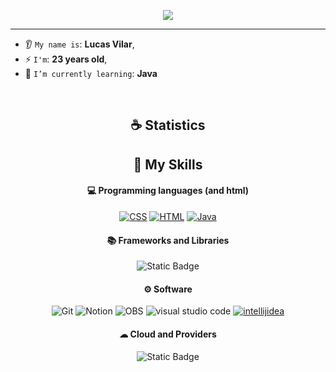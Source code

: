 <p align="center">
    <img src="https://komarev.com/ghpvc/?username=vilar550&color=blueviolet"/> 
</p>

<hr/>

* 👂 `My name is`: **Lucas Vilar**,
* ⚡ `I'm`: **23 years old**,
* 🌱 `I’m currently learning`: **Java**

<br/>

<h2 align="center">☕ Statistics</h2>

<h2 align="center">🌱 My Skills</h2>

<h4 align="center">💻 Programming languages (and html)</h4>

<p align="center">
<a href="https://github.com/search?q=user%3ASammwyy1+language%3Acss"><img alt="CSS" src="https://img.shields.io/badge/CSS-1572B6.svg?logo=css3&logoColor=white"></a>
<a href="https://github.com/search?q=user%3ASammwyy1+language%3Ahtml"><img alt="HTML" src="https://img.shields.io/badge/HTML-E34F26.svg?logo=html5&logoColor=white"></a>
<a href="https://github.com/search?q=user%3ASammwyy1+language%3Ajava"><img alt="Java" src="https://custom-icon-badges.demolab.com/badge/Java-007396.svg?logo=java&logoColor=white"></a>
</p>

<h4 align="center">📚 Frameworks and Libraries</h4>

<p align="center">
<img alt="Static Badge" src="https://img.shields.io/badge/Loading-white?style=flat-square&color=yellow">

</p>

<h4 align="center">⚙ Software</h4>

<p align="center">
<img alt="Git" src="https://img.shields.io/badge/Git-white?style=flat-square&logo=git&logoColor=white&color=red">
<img alt="Notion" src="https://img.shields.io/badge/Notion-white?style=flat-square&logo=notion&logoColor=white&color=black">
<img alt="OBS" src="https://img.shields.io/badge/OBS-white?style=flat-square&logo=obsstudio&logoColor=white&color=black">
<img alt="visual studio code" src="https://img.shields.io/badge/Visual%20Studio%20Code-white?style=flat-square&logo=visualstudiocode&logoColor=white&color=blue">
<a href="#"><img alt="intellijidea" src="https://img.shields.io/badge/Intellij-white?style=flat-square&logo=intellijidea&logoColor=white&color=blue"></a>
</p>

<h4 align="center">☁ Cloud and Providers</h4>

<p align="center">
<img alt="Static Badge" src="https://img.shields.io/badge/Loading-white?style=flat-square&color=yellow">

</p>

<br/>
